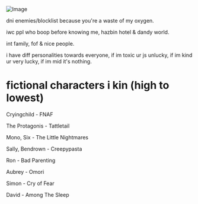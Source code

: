 ![Image](https://github.com/user-attachments/assets/53e3e3c6-686f-413a-9e82-df665ea1e105)

dni enemies/blocklist because you're a waste of my oxygen.

iwc ppl who boop before knowing me, hazbin hotel & dandy world.

int family, fof & nice people.

i have diff personalities towards everyone, if im toxic ur js unlucky, if im kind ur very lucky, if im mid it's nothing.

# fictional characters i kin (high to lowest)

Cryingchild - FNAF

The Protagonis - Tattletail

Mono, Six - The Little Nightmares

Sally, Bendrown - Creepypasta

Ron - Bad Parenting

Aubrey - Omori

Simon - Cry of Fear

David - Among The Sleep

